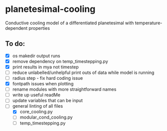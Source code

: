 # planetesimal-cooling
Conductive cooling model of a differentiated planetesimal with temperature-dependent properties

## To do:
- [x] os makedir output runs
- [x] remove dependency on temp_timestepping.py
- [x] print results in mya not timestep
- [ ] reduce unlabelled/unhelpful print outs of data while model is running
- [ ] radius step - fix hard coding issue
- [x] fontpath issues when plotting
- [ ] rename modules with more straightforward names
- [ ] write up useful readMe
- [ ] update variables that can be input
- [ ] general linting of all files
   - [x] core_cooling.py
   - [ ] modular_cond_cooling.py
   - [ ] temp_timestepping.py
